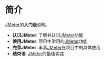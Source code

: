 # 简介

[JMeter](http://jmeter.apache.org/)的**入门级**说明。

* **认识JMeter**: 了解并认识[JMeter](http://jmeter.apache.org/)功能
* **使用JMeter**: 项目中常用的[JMeter](http://jmeter.apache.org/)功能
* **完善JMeter**: 丰富[JMeter](http://jmeter.apache.org/)在项目中的具体使用
* **结束语**: [JMeter](http://jmeter.apache.org/)的最佳实践
